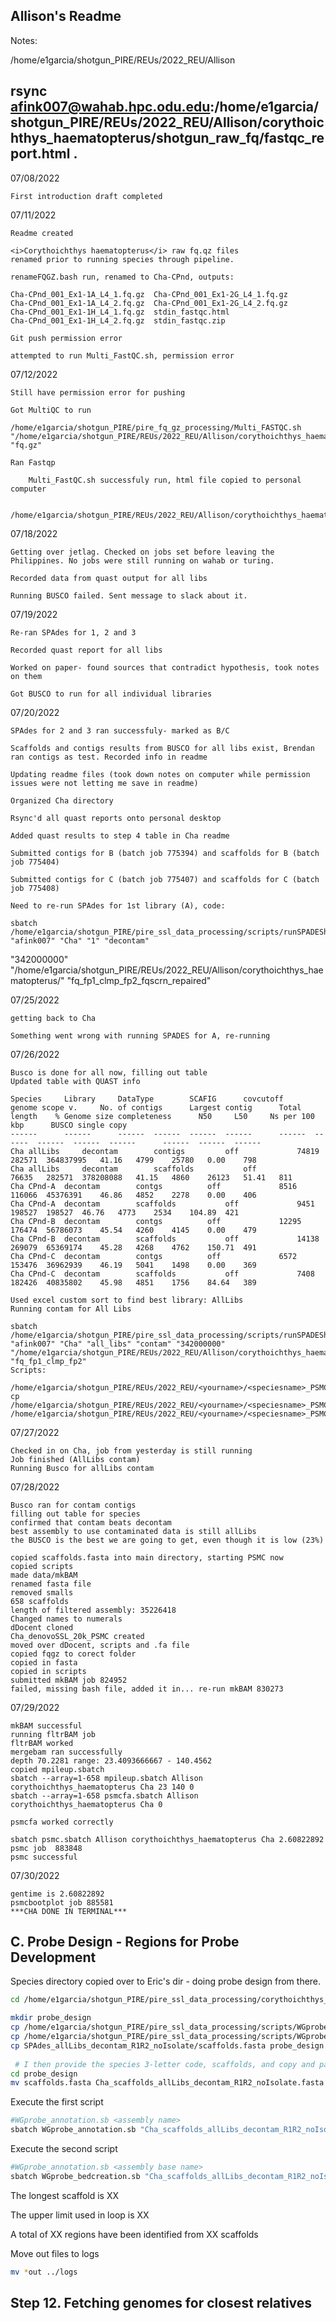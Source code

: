 <b>Allison's Readme</b>
---

Notes:

/home/e1garcia/shotgun_PIRE/REUs/2022_REU/Allison

rsync afink007@wahab.hpc.odu.edu:/home/e1garcia/shotgun_PIRE/REUs/2022_REU/Allison/corythoichthys_haematopterus/shotgun_raw_fq/fastqc_report.html .
---

07/08/2022

	First introduction draft completed

07/11/2022

	Readme created

	<i>Corythoichthys haematopterus</i> raw fq.qz files
	renamed prior to running species through pipeline.
	
	renameFQGZ.bash run, renamed to Cha-CPnd, outputs:
	
	Cha-CPnd_001_Ex1-1A_L4_1.fq.gz  Cha-CPnd_001_Ex1-2G_L4_1.fq.gz
	Cha-CPnd_001_Ex1-1A_L4_2.fq.gz  Cha-CPnd_001_Ex1-2G_L4_2.fq.gz
	Cha-CPnd_001_Ex1-1H_L4_1.fq.gz  stdin_fastqc.html
	Cha-CPnd_001_Ex1-1H_L4_2.fq.gz  stdin_fastqc.zip

	Git push permission error

	attempted to run Multi_FastQC.sh, permission error

07/12/2022

	Still have permission error for pushing

	Got MultiQC to run

	/home/e1garcia/shotgun_PIRE/pire_fq_gz_processing/Multi_FASTQC.sh "/home/e1garcia/shotgun_PIRE/REUs/2022_REU/Allison/corythoichthys_haematopterus/shotgun_raw_fq" "fq.gz"
	
	Ran Fastqp

        Multi_FastQC.sh successfuly run, html file copied to personal computer
        
		/home/e1garcia/shotgun_PIRE/REUs/2022_REU/Allison/corythoichthys_haematopterus/shotgun_raw_fq/fastqc_report.html   

07/18/2022

	Getting over jetlag. Checked on jobs set before leaving the Philippines. No jobs were still running on wahab or turing.

	Recorded data from quast output for all libs

	Running BUSCO failed. Sent message to slack about it.

07/19/2022

	Re-ran SPAdes for 1, 2 and 3

	Recorded quast report for all libs
	
	Worked on paper- found sources that contradict hypothesis, took notes on them
	
	Got BUSCO to run for all individual libraries

07/20/2022
	
	SPAdes for 2 and 3 ran successfuly- marked as B/C
	
	Scaffolds and contigs results from BUSCO for all libs exist, Brendan ran contigs as test. Recorded info in readme
	
	Updating readme files (took down notes on computer while permission issues were not letting me save in readme)
	
	Organized Cha directory
	
	Rsync'd all quast reports onto personal desktop

	Added quast results to step 4 table in Cha readme

	Submitted contigs for B (batch job 775394) and scaffolds for B (batch job 775404)
	
	Submitted contigs for C (batch job 775407) and scaffolds for C (batch job 775408)

	Need to re-run SPAdes for 1st library (A), code:

	sbatch /home/e1garcia/shotgun_PIRE/pire_ssl_data_processing/scripts/runSPADEShimem_R1R2_noisolate.sbatch "afink007" "Cha" "1" "decontam" 
"342000000" "/home/e1garcia/shotgun_PIRE/REUs/2022_REU/Allison/corythoichthys_haematopterus/" "fq_fp1_clmp_fp2_fqscrn_repaired" 


07/25/2022

	getting back to Cha

	Something went wrong with running SPADES for A, re-running

07/26/2022

	Busco is done for all now, filling out table
	Updated table with QUAST info

	Species    	Library    	DataType    	SCAFIG    	covcutoff    	genome scope v.    	No. of contigs    	Largest contig    	Total length 	% Genome size completeness    	N50    	L50    	Ns per 100 kbp    	BUSCO single copy	
	------  	------  	------ 	------ 	------ 	------  	------ 	------ 	------ 	------ 	------  	------ 	------ 	------ 	
	Cha	allLibs  	decontam     	contigs       	off       		74819	282571	364837995	41.16	4799	25780	0.00	798	
	Cha	allLibs  	decontam     	scaffolds       	off       		76635	282571	378208088	41.15	4860	26123	51.41	811	
	Cha	CPnd-A	decontam     	contgs       	off       		8516	116066	45376391	46.86	4852	2278	0.00	406	
	Cha	CPnd-A	decontam     	scaffolds       	off       		9451	198527	198527	46.76	4773	2534	104.89	421	
	Cha	CPnd-B	decontam     	contgs       	off       		12295	176474	56786073	45.54	4260	4145	0.00	479	
	Cha	CPnd-B	decontam     	scaffolds       	off       		14138	269079	65369174	45.28	4268	4762	150.71	491	
	Cha	CPnd-C	decontam     	contgs       	off       		6572	153476	36962939	46.19	5041	1498	0.00	369	
	Cha	CPnd-C	decontam     	scaffolds       	off       		7408	182426	40835802	45.98	4851	1756	84.64	389

	Used excel custom sort to find best library: AllLibs
	Running contam for All Libs

	sbatch /home/e1garcia/shotgun_PIRE/pire_ssl_data_processing/scripts/runSPADEShimem_R1R2_noisolate.sbatch "afink007" "Cha" "all_libs" "contam" "342000000" "/home/e1garcia/shotgun_PIRE/REUs/2022_REU/Allison/corythoichthys_haematopterus/" "fq_fp1_clmp_fp2"
	Scripts:

	/home/e1garcia/shotgun_PIRE/REUs/2022_REU/<yourname>/<speciesname>_PSMC/data/mkBAM/<speciescode>_denovoSSL_20k_PSMC
	cp /home/e1garcia/shotgun_PIRE/REUs/2022_REU/<yourname>/<speciesname>_PSMC/scripts/dDocentHPC_ODU.sbatch /home/e1garcia/shotgun_PIRE/REUs/2022_REU/<yourname>/<speciesname>_PSMC/data/mkBAM/<speciescode>_denovoSSL_20k_PSMC


07/27/2022

	Checked in on Cha, job from yesterday is still running
	Job finished (AllLibs contam)
	Running Busco for allLibs contam

07/28/2022

	Busco ran for contam contigs
	filling out table for species
	confirmed that contam beats decontam
	best assembly to use contaminated data is still allLibs
	the BUSCO is the best we are going to get, even though it is low (23%)

	copied scaffolds.fasta into main directory, starting PSMC now
	copied scripts
	made data/mkBAM
	renamed fasta file
	removed smalls
	658 scaffolds
	length of filtered assembly: 35226418
	Changed names to numerals
	dDocent cloned
	Cha_denovoSSL_20k_PSMC created
	moved over dDocent, scripts and .fa file
	copied fqgz to corect folder
	copied in fasta
	copied in scripts
	submitted mkBAM job 824952
	failed, missing bash file, added it in... re-run mkBAM 830273

07/29/2022

	mkBAM successful
	running fltrBAM job
	fltrBAM worked
	mergebam ran successfully
	depth 70.2281 range: 23.4093666667 - 140.4562
	copied mpileup.sbatch
	sbatch --array=1-658 mpileup.sbatch Allison corythoichthys_haematopterus Cha 23 140 0
	sbatch --array=1-658 psmcfa.sbatch Allison corythoichthys_haematopterus Cha 0

	psmcfa worked correctly

	sbatch psmc.sbatch Allison corythoichthys_haematopterus Cha 2.60822892
	psmc job  883848
	psmc successful

07/30/2022

	gentime is 2.60822892
	psmcbootplot job 885581
	***CHA DONE IN TERMINAL***
	
	
## **C. Probe Design - Regions for Probe Development**

Species directory copied over to Eric's dir - doing probe design from there.

```sh
cd /home/e1garcia/shotgun_PIRE/pire_ssl_data_processing/corythoichthys_haematopterus

mkdir probe_design
cp /home/e1garcia/shotgun_PIRE/pire_ssl_data_processing/scripts/WGprobe_annotation.sb probe_design
cp /home/e1garcia/shotgun_PIRE/pire_ssl_data_processing/scripts/WGprobe_bedcreation.sb probe_design
cp SPAdes_allLibs_decontam_R1R2_noIsolate/scaffolds.fasta probe_design #copy best assembly
 
 # I then provide the species 3-letter code, scaffolds, and copy and paste the parameters from the busco dir after "SPAdes_" 
cd probe_design
mv scaffolds.fasta Cha_scaffolds_allLibs_decontam_R1R2_noIsolate.fasta
```

Execute the first script
```sh
#WGprobe_annotation.sb <assembly name> 
sbatch WGprobe_annotation.sb "Cha_scaffolds_allLibs_decontam_R1R2_noIsolate.fasta"
```

Execute the second script
```sh
#WGprobe_annotation.sb <assembly base name> 
sbatch WGprobe_bedcreation.sb "Cha_scaffolds_allLibs_decontam_R1R2_noIsolate.fasta"
```

The longest scaffold is XX

The upper limit used in loop is XX

A total of XX regions have been identified from XX scaffolds


Move out files to logs
```sh
mv *out ../logs
```

## Step 12. Fetching genomes for closest relatives


